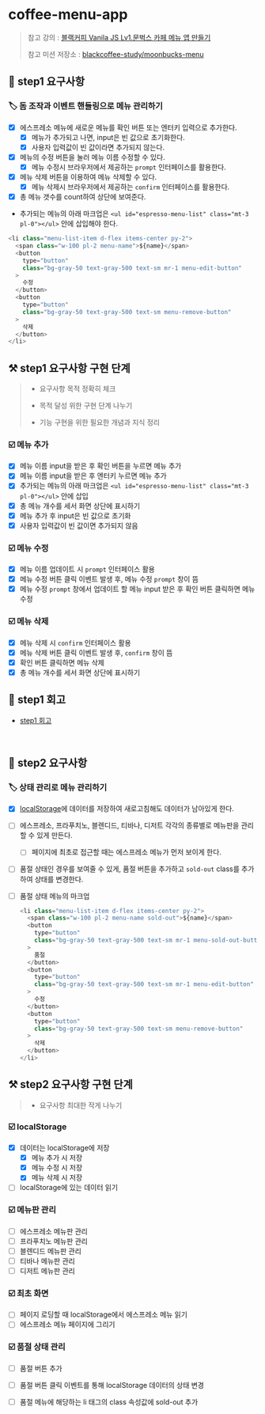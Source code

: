 # coffee-menu-app

> 참고 강의 : [블랙커피 Vanila JS Lv1.문벅스 카페 메뉴 앱 만들기](https://www.udemy.com/course/vanilla-js-lv1/)
>
> 참고 미션 저장소 : [blackcoffee-study/moonbucks-menu](https://github.com/blackcoffee-study/moonbucks-menu)

## 🎯 step1 요구사항

### 🏷️ 돔 조작과 이벤트 핸들링으로 메뉴 관리하기

- [x] 에스프레소 메뉴에 새로운 메뉴를 확인 버튼 또는 엔터키 입력으로 추가한다.
  - [x] 메뉴가 추가되고 나면, input은 빈 값으로 초기화한다.
  - [x] 사용자 입력값이 빈 값이라면 추가되지 않는다.
- [x] 메뉴의 수정 버튼을 눌러 메뉴 이름 수정할 수 있다.
  - [x] 메뉴 수정시 브라우저에서 제공하는 `prompt` 인터페이스를 활용한다.
- [x] 메뉴 삭제 버튼을 이용하여 메뉴 삭제할 수 있다.
  - [x] 메뉴 삭제시 브라우저에서 제공하는 `confirm` 인터페이스를 활용한다.
- [x] 총 메뉴 갯수를 count하여 상단에 보여준다.
- 추가되는 메뉴의 아래 마크업은 `<ul id="espresso-menu-list" class="mt-3 pl-0"></ul>` 안에 삽입해야 한다.

```js
<li class="menu-list-item d-flex items-center py-2">
  <span class="w-100 pl-2 menu-name">${name}</span>
  <button
    type="button"
    class="bg-gray-50 text-gray-500 text-sm mr-1 menu-edit-button"
  >
    수정
  </button>
  <button
    type="button"
    class="bg-gray-50 text-gray-500 text-sm menu-remove-button"
  >
    삭제
  </button>
</li>
```

## ⚒️ step1 요구사항 구현 단계 

> * 요구사항 목적 정확히 체크
> * 목적 달성 위한 구현 단계 나누기
>
> * 기능 구현을 위한 필요한 개념과 지식 정리

### ☑️ 메뉴 추가

* [x] 메뉴 이름 input을 받은 후 확인 버튼을 누르면 메뉴 추가
* [x] 메뉴 이름 input을 받은 후 엔터키 누르면 메뉴 추가
* [x] 추가되는 메뉴의 아래 마크업은 `<ul id="espresso-menu-list" class="mt-3 pl-0"></ul>` 안에 삽입
* [x] 총 메뉴 개수를 세서 화면 상단에 표시하기
* [x] 메뉴 추가 후 input은 빈 값으로 초기화
* [x] 사용자 입력값이 빈 값이면 추가되지 않음

### ☑️ 메뉴 수정

* [x] 메뉴 이름 업데이트 시 `prompt` 인터페이스 활용
* [x] 메뉴 수정 버튼 클릭 이벤트 발생 후, 메뉴 수정 `prompt` 창이 뜸
* [x] 메뉴 수정 `prompt` 창에서 업데이트 할 메뉴 input 받은 후 확인 버튼 클릭하면 메뉴 수정

### ☑️ 메뉴 삭제

* [x] 메뉴 삭제 시 `confirm` 인터페이스 활용
* [x] 메뉴 삭제 버튼 클릭 이벤트 발생 후, `confirm` 창이 뜸
* [x] 확인 버튼 클릭하면 메뉴 삭제
* [x] 총 메뉴 개수를 세서 화면 상단에 표시하기

## 📝 step1 회고

* [step1 회고](https://cubodado.github.io/javascript/2022/03/03/Step-1.html)

<br/>

## 🎯 step2 요구사항

### 🏷️ 상태 관리로 메뉴 관리하기

* [x]  [localStorage](https://developer.mozilla.org/ko/docs/Web/API/Window/localStorage)에 데이터를 저장하여 새로고침해도 데이터가 남아있게 한다.

* [ ] 에스프레소, 프라푸치노, 블렌디드, 티바나, 디저트 각각의 종류별로 메뉴판을 관리할 수 있게 만든다.

  * [ ]  페이지에 최초로 접근할 때는 에스프레소 메뉴가 먼저 보이게 한다.

* [ ] 품절 상태인 경우를 보여줄 수 있게, 품절 버튼을 추가하고 `sold-out` class를 추가하여 상태를 변경한다.

* [ ] 품절 상태 메뉴의 마크업

  ```javascript
  <li class="menu-list-item d-flex items-center py-2">
    <span class="w-100 pl-2 menu-name sold-out">${name}</span>
    <button
      type="button"
      class="bg-gray-50 text-gray-500 text-sm mr-1 menu-sold-out-button"
    >
      품절
    </button>
    <button
      type="button"
      class="bg-gray-50 text-gray-500 text-sm mr-1 menu-edit-button"
    >
      수정
    </button>
    <button
      type="button"
      class="bg-gray-50 text-gray-500 text-sm menu-remove-button"
    >
      삭제
    </button>
  </li>
  ```

## ⚒️ step2 요구사항 구현 단계

> * 요구사항 최대한 작게 나누기

### ☑️ localStorage

* [x] 데이터는 localStorage에 저장
  * [x] 메뉴 추가 시 저장
  * [x] 메뉴 수정 시 저장
  * [x] 메뉴 삭제 시 저장
* [ ] localStorage에 있는 데이터 읽기

### ☑️ 메뉴판 관리

* [ ] 에스프레소 메뉴판 관리
* [ ] 프라푸치노 메뉴판 관리
* [ ] 블렌디드 메뉴판 관리
* [ ] 티바나 메뉴판 관리
* [ ] 디저트 메뉴판 관리

### ☑️ 최초 화면

* [ ] 페이지 로딩할 때 localStorage에서 에스프레소 메뉴 읽기
* [ ] 에스프레소 메뉴 페이지에 그리기

### ☑️ 품절 상태 관리

* [ ] 품절 버튼 추가
* [ ] 품절 버튼 클릭 이벤트를 통해 localStorage 데이터의 상태 변경
* [ ] 품절 메뉴에 해당하는 li 태그의 class 속성값에 sold-out 추가

